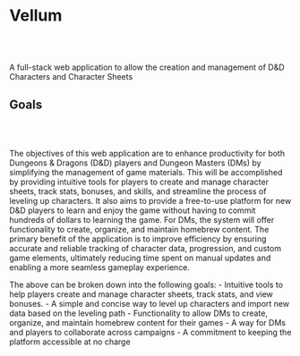 # Vellum
<br></br>

<p>A full-stack web application to allow the creation and management of D&amp;D Characters and Character Sheets</p>

## Goals 
<br></br>
<p>
  The objectives of this web application are to enhance productivity for both Dungeons & Dragons (D&D) players and Dungeon Masters (DMs) by simplifying the management of game materials. This will be accomplished by providing intuitive tools for players to create and manage character sheets, track stats, bonuses, and skills, and streamline the process of leveling up characters. It also aims to provide a free-to-use platform for new D&D players to learn and enjoy the game without having to commit hundreds of dollars to learning the game. For DMs, the system will offer functionality to create, organize, and maintain homebrew content. The primary benefit of the application is to improve efficiency by ensuring accurate and reliable tracking of character data, progression, and custom game elements, ultimately reducing time spent on manual updates and enabling a more seamless gameplay experience.
</p>
<p>
  The above can be broken down into the following goals:
- Intuitive tools to help players create and manage character sheets, track stats, and view bonuses.
- A simple and concise way to level up characters and import new data based on the leveling path
- Functionality to allow DMs to create, organize, and maintain homebrew content for their games
- A way for DMs and players to collaborate across campaigns
- A commitment to keeping the platform accessible at no charge
</p>

